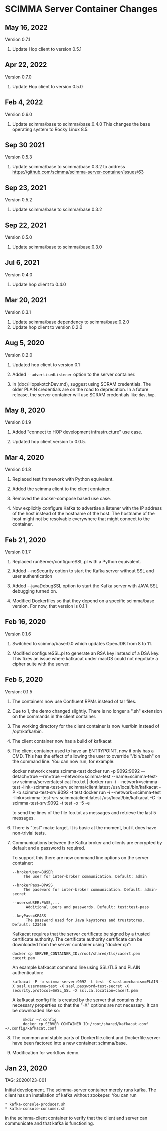 # SCIMMA Server Container Changes

## May 16, 2022
Version 0.7.1

   1. Update Hop client to version 0.5.1

## Apr 22, 2022
Version 0.7.0

   1. Update Hop client to version 0.5.0

## Feb 4, 2022
Version 0.6.0

   1. Update scimma/base to scimma/base:0.4.0
      This changes the base operating system to Rocky Linux 8.5.

## Sep 30 2021
Version 0.5.3

   1. Update scimma/base to scimma/base:0.3.2 to address
      https://github.com/scimma/scimma-server-container/issues/63

## Sep 23, 2021
Version 0.5.2

   1. Update scimma/base to scimma/base:0.3.2

## Sep 22, 2021
Version 0.5.0

   1. Update scimma/base to scimma/base:0.3.0

## Jul 6, 2021
Version 0.4.0

   1. Update hop client to 0.4.0


## Mar 20, 2021
Version 0.3.1

   1. Update scimma/base dependency to scimma/base:0.2.0
   2. Update hop client to version 0.2.0

## Aug 5, 2020

Version 0.2.0

  1. Updated hop client to version 0.1

  2. Added ``--advertisedListener`` option to the server container.

  3. In (doc/HopskotchDev.md), suggest using SCRAM credentials. The older
     PLAIN credentials are on the road to deprecation. In a future release,
     the server container will use SCRAM credentials like ``dev.hop``.

## May 8, 2020

Version 0.1.9

   1. Added "connect to HOP development infrastructure" use case.
   
   2. Updated hop client version to 0.0.5.

## Mar 4, 2020

Version 0.1.8

   1. Replaced test framework with Python equivalent.

   2. Added the scimma client to the client container.

   3. Removed the docker-compose based use case.

   4. Now explicitly configure Kafka to advertise a listener
      with the IP address of the host instead of the hostname
      of the host. The hostname of the host might not be
      resolvable everywhere that might connect to the container.

## Feb 21, 2020

Version 0.1.7

  1. Replaced runServer/configureSSL.pl with a Python equivalent.

  2. Added --noSecurity option to start the Kafka server without
     SSL and user authentication

  3. Added --javaDebugSSL option to start the Kafka server with
     JAVA SSL debugging turned on.

  4. Modified Dockerfiles so that they depend on a specific
     scimma/base version. For now, that version is 0.1.1


## Feb 16, 2020

Version 0.1.6

  1. Switched to scimma/base:0.0 which updates OpenJDK from 8 to 11. 

  2. Modified configureSSL.pl to generate an RSA key instead of a DSA key.
     This fixes an issue where kafkacat under macOS could not negotiate a cipher suite with the server.

## Feb 5, 2020

Version:  0.1.5

  1. The containers now use Confluent RPMs instead of tar files.
  2. Due to 1, the demo changed slightly. There is no longer a 
     ".sh" extension on the commands in the client container.
  3. The working directory for the client container is now /usr/bin
     instead of /opt/kafka/bin.
  4. The client container now has a build of kafkacat
  5. The client container used to have an ENTRYPOINT, now
     it only has a CMD. This has the effect of allowing the user 
     to override "/bin/bash" on the command line. You can now run, for example:

        docker network create scimma-test
        docker run -p 9092:9092 --detach=true --rm=true --network=scimma-test --name=scimma-test-srv scimma/server:latest
        cat foo.txt | docker run  -i --network=scimma-test -link=scimma-test-srv scimma/client:latest /usr/local/bin/kafkacat -P -b scimma-test-srv:9092 -t test
        docker run  -i --network=scimma-test -link=scimma-test-srv scimma/client:latest /usr/local/bin/kafkacat -C -b scimma-test-srv:9092 -t test  -o -5 -e

     to send the lines of the file foo.txt as messages and retrieve the last 5 messages.

  6. There is "test" make target. It is basic at the moment, but it does have non-trivial tests.

  7. Communications between the Kafka broker and clients are encrypted by default and a password is required.

     To support this there are now command line options on the server container:

         --brokerUser=BUSER
              The user for inter-broker communication. Default: admin

         --brokerPass=BPASS
              The password for inter-broker communication. Default: admin-secret

         --users=USER:PASS,...
               Additional users and passwords. Default: test:test-pass

         --keyPass=KPASS
               The password used for Java keystores and truststores. Default: 123456

     Kafkacat requires that the server certificate be signed by a trusted certificate
     authority. The certificate authority certificate can be downloaded from the
     server container using "docker cp":

         docker cp SERVER_CONTAINER_ID:/root/shared/tls/cacert.pem cacert.pem

     An example kafkacat command line using SSL/TLS and PLAIN authentication:

         kafkacat -P -b scimma-server:9092 -t test -X sasl.mechanism=PLAIN -X sasl.username=test -X sasl.password=test-secret -X security.protocol=SASL_SSL -X ssl.ca.location=cacert.pem

     A kafkacat config file is created by the server that contains the necessary
     properties so that the "-X" options are not necessary. It can be downloaded
     like so:

```
        mkdir ~/.config
        docker cp SERVER_CONTAINER_ID:/root/shared/kafkacat.conf ~/.config/kafkacat.conf
```

  8. The common and stable parts of Dockerfile.client and Dockerfile.server have been
     factored into a new container: scimma/base.

  9. Modification for workflow demo.

## Jan 23, 2020

TAG: 20200123-001

Initial development. The scimma-server container merely runs kafka. The client
has an installation of kafka without zookeper. You can run 

    * kafka-console-producer.sh
    * kafka-console-consumer.sh

in the scimma-client container to verify that the client and server can communicate and that kafka is
functioning.

